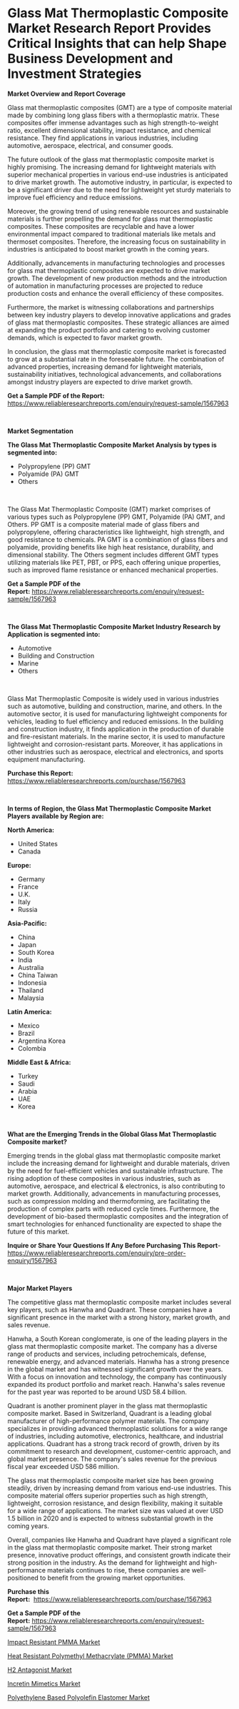 <p><h1>Glass Mat Thermoplastic Composite Market Research Report Provides Critical Insights that can help Shape Business Development and Investment Strategies</h1></p><p><strong>Market Overview and Report Coverage</strong></p>
<p><p>Glass mat thermoplastic composites (GMT) are a type of composite material made by combining long glass fibers with a thermoplastic matrix. These composites offer immense advantages such as high strength-to-weight ratio, excellent dimensional stability, impact resistance, and chemical resistance. They find applications in various industries, including automotive, aerospace, electrical, and consumer goods.</p><p>The future outlook of the glass mat thermoplastic composite market is highly promising. The increasing demand for lightweight materials with superior mechanical properties in various end-use industries is anticipated to drive market growth. The automotive industry, in particular, is expected to be a significant driver due to the need for lightweight yet sturdy materials to improve fuel efficiency and reduce emissions.</p><p>Moreover, the growing trend of using renewable resources and sustainable materials is further propelling the demand for glass mat thermoplastic composites. These composites are recyclable and have a lower environmental impact compared to traditional materials like metals and thermoset composites. Therefore, the increasing focus on sustainability in industries is anticipated to boost market growth in the coming years.</p><p>Additionally, advancements in manufacturing technologies and processes for glass mat thermoplastic composites are expected to drive market growth. The development of new production methods and the introduction of automation in manufacturing processes are projected to reduce production costs and enhance the overall efficiency of these composites.</p><p>Furthermore, the market is witnessing collaborations and partnerships between key industry players to develop innovative applications and grades of glass mat thermoplastic composites. These strategic alliances are aimed at expanding the product portfolio and catering to evolving customer demands, which is expected to favor market growth.</p><p>In conclusion, the glass mat thermoplastic composite market is forecasted to grow at a substantial rate in the foreseeable future. The combination of advanced properties, increasing demand for lightweight materials, sustainability initiatives, technological advancements, and collaborations amongst industry players are expected to drive market growth.</p></p>
<p><strong>Get a Sample PDF of the Report:</strong> <a href="https://www.reliableresearchreports.com/enquiry/request-sample/1567963">https://www.reliableresearchreports.com/enquiry/request-sample/1567963</a></p>
<p>&nbsp;</p>
<p><strong>Market Segmentation</strong></p>
<p><strong>The Glass Mat Thermoplastic Composite Market Analysis by types is segmented into:</strong></p>
<p><ul><li>Polypropylene (PP) GMT</li><li>Polyamide (PA) GMT</li><li>Others</li></ul></p>
<p>&nbsp;</p>
<p><p>The Glass Mat Thermoplastic Composite (GMT) market comprises of various types such as Polypropylene (PP) GMT, Polyamide (PA) GMT, and Others. PP GMT is a composite material made of glass fibers and polypropylene, offering characteristics like lightweight, high strength, and good resistance to chemicals. PA GMT is a combination of glass fibers and polyamide, providing benefits like high heat resistance, durability, and dimensional stability. The Others segment includes different GMT types utilizing materials like PET, PBT, or PPS, each offering unique properties, such as improved flame resistance or enhanced mechanical properties.</p></p>
<p><strong>Get a Sample PDF of the Report:</strong>&nbsp;<a href="https://www.reliableresearchreports.com/enquiry/request-sample/1567963">https://www.reliableresearchreports.com/enquiry/request-sample/1567963</a></p>
<p>&nbsp;</p>
<p><strong>The Glass Mat Thermoplastic Composite Market Industry Research by Application is segmented into:</strong></p>
<p><ul><li>Automotive</li><li>Building and Construction</li><li>Marine</li><li>Others</li></ul></p>
<p>&nbsp;</p>
<p><p>Glass Mat Thermoplastic Composite is widely used in various industries such as automotive, building and construction, marine, and others. In the automotive sector, it is used for manufacturing lightweight components for vehicles, leading to fuel efficiency and reduced emissions. In the building and construction industry, it finds application in the production of durable and fire-resistant materials. In the marine sector, it is used to manufacture lightweight and corrosion-resistant parts. Moreover, it has applications in other industries such as aerospace, electrical and electronics, and sports equipment manufacturing.</p></p>
<p><strong>Purchase this Report:</strong>&nbsp; <a href="https://www.reliableresearchreports.com/purchase/1567963">https://www.reliableresearchreports.com/purchase/1567963</a></p>
<p>&nbsp;</p>
<p><strong>In terms of Region, the Glass Mat Thermoplastic Composite Market Players available by Region are:</strong></p>
<p>
    <p> <strong> North America: </strong>
        <ul>
            <li>United States</li>
            <li>Canada</li>
        </ul>
        </p> 
    <p> <strong> Europe: </strong>
        <ul>
            <li>Germany</li>
            <li>France</li>
            <li>U.K.</li>
            <li>Italy</li>
            <li>Russia</li>
        </ul>
        </p> 
    <p> <strong> Asia-Pacific: </strong>
        <ul>
            <li>China</li>
            <li>Japan</li>
            <li>South Korea</li>
            <li>India</li>
            <li>Australia</li>
            <li>China Taiwan</li>
            <li>Indonesia</li>
            <li>Thailand</li>
            <li>Malaysia</li>
        </ul>
        </p> 
    <p> <strong> Latin America: </strong>
        <ul>
            <li>Mexico</li>
            <li>Brazil</li>
            <li>Argentina Korea</li>
            <li>Colombia</li>
        </ul>
        </p> 
    <p> <strong> Middle East & Africa: </strong>
        <ul>
            <li>Turkey</li>
            <li>Saudi</li>
            <li>Arabia</li>
            <li>UAE</li>
            <li>Korea</li>
        </ul>
    </p>
    </p>
<p>&nbsp;</p>
<p><strong>What are the Emerging Trends in the Global Glass Mat Thermoplastic Composite market?</strong></p>
<p><p>Emerging trends in the global glass mat thermoplastic composite market include the increasing demand for lightweight and durable materials, driven by the need for fuel-efficient vehicles and sustainable infrastructure. The rising adoption of these composites in various industries, such as automotive, aerospace, and electrical & electronics, is also contributing to market growth. Additionally, advancements in manufacturing processes, such as compression molding and thermoforming, are facilitating the production of complex parts with reduced cycle times. Furthermore, the development of bio-based thermoplastic composites and the integration of smart technologies for enhanced functionality are expected to shape the future of this market.</p></p>
<p><strong>Inquire or Share Your Questions If Any Before Purchasing This Report</strong>- <a href="https://www.reliableresearchreports.com/enquiry/pre-order-enquiry/1567963">https://www.reliableresearchreports.com/enquiry/pre-order-enquiry/1567963</a></p>
<p>&nbsp;</p>
<p><strong>Major Market Players</strong></p>
<p><p>The competitive glass mat thermoplastic composite market includes several key players, such as Hanwha and Quadrant. These companies have a significant presence in the market with a strong history, market growth, and sales revenue.</p><p>Hanwha, a South Korean conglomerate, is one of the leading players in the glass mat thermoplastic composite market. The company has a diverse range of products and services, including petrochemicals, defense, renewable energy, and advanced materials. Hanwha has a strong presence in the global market and has witnessed significant growth over the years. With a focus on innovation and technology, the company has continuously expanded its product portfolio and market reach. Hanwha's sales revenue for the past year was reported to be around USD 58.4 billion.</p><p>Quadrant is another prominent player in the glass mat thermoplastic composite market. Based in Switzerland, Quadrant is a leading global manufacturer of high-performance polymer materials. The company specializes in providing advanced thermoplastic solutions for a wide range of industries, including automotive, electronics, healthcare, and industrial applications. Quadrant has a strong track record of growth, driven by its commitment to research and development, customer-centric approach, and global market presence. The company's sales revenue for the previous fiscal year exceeded USD 586 million.</p><p>The glass mat thermoplastic composite market size has been growing steadily, driven by increasing demand from various end-use industries. This composite material offers superior properties such as high strength, lightweight, corrosion resistance, and design flexibility, making it suitable for a wide range of applications. The market size was valued at over USD 1.5 billion in 2020 and is expected to witness substantial growth in the coming years.</p><p>Overall, companies like Hanwha and Quadrant have played a significant role in the glass mat thermoplastic composite market. Their strong market presence, innovative product offerings, and consistent growth indicate their strong position in the industry. As the demand for lightweight and high-performance materials continues to rise, these companies are well-positioned to benefit from the growing market opportunities.</p></p>
<p><strong>Purchase this Report:</strong>&nbsp;&nbsp;<a href="https://www.reliableresearchreports.com/purchase/1567963">https://www.reliableresearchreports.com/purchase/1567963</a></p>
<p></p>
<p><strong>Get a Sample PDF of the Report:</strong>&nbsp;<a href="https://www.reliableresearchreports.com/enquiry/request-sample/1567963">https://www.reliableresearchreports.com/enquiry/request-sample/1567963</a></p>
<p><p><a href="https://www.linkedin.com/pulse/impact-resistant-pmma-market-research-report-unlocks-analysis-ngsuc/">Impact Resistant PMMA Market</a></p><p><a href="https://www.linkedin.com/pulse/heat-resistant-polymethyl-methacrylate-pmma-vlxwc/">Heat Resistant Polymethyl Methacrylate (PMMA) Market</a></p><p><a href="https://medium.com/@jeffreymohr2023/h2-antagonist-market-size-growth-forecast-2023-2030-5099ca2e5b5d">H2 Antagonist Market</a></p><p><a href="https://medium.com/@clydebeatty2023/incretin-mimetics-market-size-growth-forecast-2023-2030-b148f5d09a93">Incretin Mimetics Market</a></p><p><a href="https://www.linkedin.com/pulse/polyethylene-based-polyolefin-elastomer-market-research-j2ysc/">Polyethylene Based Polyolefin Elastomer Market</a></p></p>
